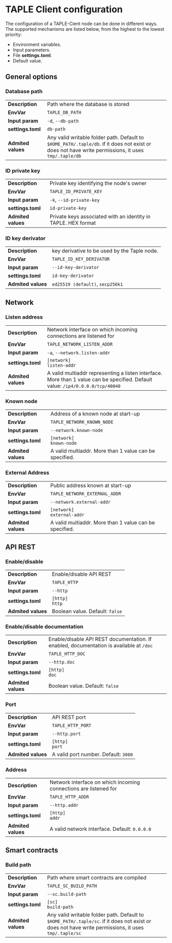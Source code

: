 # TAPLE Client configuration

The configuration of a TAPLE-Cient node can be done in different ways. The supported mechanisms are listed below, from the highest to the lowest priority:

- Environment variables.
- Input parameters.
- File **settings.toml**.
- Default value.

## General options

### Database path

<table>
  <tr>
    <td ><b>Description</b></td>
    <td >Path where the database is stored</td>
  </tr>
  <tr>
    <td ><b>EnvVar</b></td>
    <td ><code>TAPLE_DB_PATH</code></td>
  </tr>
  <tr>
    <td ><b>Input param</b></td>
    <td ><code>-d</code>, <code>--db-path</code></td>
  </tr>
  <tr>
    <td ><b>settings.toml</b></td>
    <td ><code>db-path</code></td>
  </tr>
  <tr>
    <td ><b>Admited values</b></td>
    <td >Any valid writable folder path. Default to <code>$HOME_PATH/.taple/db</code>. if it does not exist or does not have write permissions, it uses <code>tmp/.taple/db</code></td>
  </tr>
</table>

### ID private key

<table>
  <tr>
    <td ><b>Description</b></td>
    <td >Private key identifying the node's owner</td>
  </tr>
  <tr>
    <td ><b>EnvVar</b></td>
    <td ><code>TAPLE_ID_PRIVATE_KEY</code></td>
  </tr>
  <tr>
    <td ><b>Input param</b></td>
    <td ><code>-k</code>, <code>--id-private-key</code></td>
  </tr>
  <tr>
    <td ><b>settings.toml</b></td>
    <td ><code>id-private-key</code></td>
  </tr>
  <tr>
    <td ><b>Admited values</b></td>
    <td >Private keys associated with an identity in TAPLE. HEX format</td>
  </tr>
</table>

### ID key derivator

<table>
  <tr>
    <td ><b>Description</b></td>
    <td >key derivative to be used by the Taple node.</td>
  </tr>
  <tr>
    <td ><b>EnvVar</b></td>
    <td ><code>TAPLE_ID_KEY_DERIVATOR</code></td>
  </tr>
  <tr>
    <td ><b>Input param</b></td>
    <td ><code>--id-key-derivator</code></td>
  </tr>
  <tr>
    <td ><b>settings.toml</b></td>
    <td ><code>id-key-derivator</code></td>
  </tr>
  <tr>
    <td ><b>Admited values</b></td>
    <td ><code>ed25519 (default)</code>, <code>secp256k1</code></td>
  </tr>
</table>

## Network

### Listen address

<table>
  <tr>
    <td ><b>Description</b></td>
    <td >Network interface on which incoming connections are listened for</td>
  </tr>
  <tr>
    <td ><b>EnvVar</b></td>
    <td ><code>TAPLE_NETWORK_LISTEN_ADDR</code></td>
  </tr>
  <tr>
    <td ><b>Input param</b></td>
    <td ><code>-a</code>, <code>--network.listen-addr</code></td>
  </tr>
  <tr>
    <td ><b>settings.toml</b></td>
    <td ><code>[network]<br/>listen-addr</code></td>
  </tr>
  <tr>
    <td ><b>Admited values</b></td>
    <td >A valid multiaddr representing a listen interface. More than 1 value can be specified. Default value: <code>/ip4/0.0.0.0/tcp/40040</code></td>
  </tr>
</table>

### Known node

<table>
  <tr>
    <td ><b>Description</b></td>
    <td >Address of a known node at start-up</td>
  </tr>
  <tr>
    <td ><b>EnvVar</b></td>
    <td ><code>TAPLE_NETWORK_KNOWN_NODE</code></td>
  </tr>
  <tr>
    <td ><b>Input param</b></td>
    <td ><code>--network.known-node</code></td>
  </tr>
  <tr>
    <td ><b>settings.toml</b></td>
    <td ><code>[network]<br/>known-node</code></td>
  </tr>
  <tr>
    <td ><b>Admited values</b></td>
    <td >A valid multiaddr. More than 1 value can be specified.</td>
  </tr>
</table>

### External Address

<table>
  <tr>
    <td ><b>Description</b></td>
    <td >Public address known at start-up</td>
  </tr>
  <tr>
    <td ><b>EnvVar</b></td>
    <td ><code>TAPLE_NETWORK_EXTERNAL_ADDR</code></td>
  </tr>
  <tr>
    <td ><b>Input param</b></td>
    <td ><code>--network.external-addr</code></td>
  </tr>
  <tr>
    <td ><b>settings.toml</b></td>
    <td ><code>[network]<br/>external-addr</code></td>
  </tr>
  <tr>
    <td ><b>Admited values</b></td>
    <td >A valid multiaddr. More than 1 value can be specified.</td>
  </tr>
</table>

## API REST

### Enable/disable

<table>
  <tr>
    <td ><b>Description</b></td>
    <td >Enable/disable API REST</td>
  </tr>
  <tr>
    <td ><b>EnvVar</b></td>
    <td ><code>TAPLE_HTTP</code></td>
  </tr>
  <tr>
    <td ><b>Input param</b></td>
    <td ><code>--http</code></td>
  </tr>
  <tr>
    <td ><b>settings.toml</b></td>
    <td ><code>[http]<br/>http</code></td>
  </tr>
  <tr>
    <td ><b>Admited values</b></td>
    <td >Boolean value. Default: <code>false</code></td>
  </tr>
</table>

### Enable/disable documentation

<table>
  <tr>
    <td ><b>Description</b></td>
    <td >Enable/disable API REST documentation. If enabled, documentation is available at <code>/doc</code></td>
  </tr>
  <tr>
    <td ><b>EnvVar</b></td>
    <td ><code>TAPLE_HTTP_DOC</code></td>
  </tr>
  <tr>
    <td ><b>Input param</b></td>
    <td ><code>--http.doc</code></td>
  </tr>
  <tr>
    <td ><b>settings.toml</b></td>
    <td ><code>[http]<br/>doc</code></td>
  </tr>
  <tr>
    <td ><b>Admited values</b></td>
    <td >Boolean value. Default: <code>false</code></td>
  </tr>
</table>

### Port

<table>
  <tr>
    <td ><b>Description</b></td>
    <td >API REST port</td>
  </tr>
  <tr>
    <td ><b>EnvVar</b></td>
    <td ><code>TAPLE_HTTP_PORT</code></td>
  </tr>
  <tr>
    <td ><b>Input param</b></td>
    <td ><code>--http.port</code></td>
  </tr>
  <tr>
    <td ><b>settings.toml</b></td>
    <td ><code>[http]<br/>port</code></td>
  </tr>
  <tr>
    <td ><b>Admited values</b></td>
    <td >A valid port number. Default: <code>3000</code></td>
  </tr>
</table>

### Address

<table>
  <tr>
    <td ><b>Description</b></td>
    <td >Network interface on which incoming connections are listened for</td>
  </tr>
  <tr>
    <td ><b>EnvVar</b></td>
    <td ><code>TAPLE_HTTP_ADDR</code></td>
  </tr>
  <tr>
    <td ><b>Input param</b></td>
    <td ><code>--http.addr</code></td>
  </tr>
  <tr>
    <td ><b>settings.toml</b></td>
    <td ><code>[http]<br/>addr</code></td>
  </tr>
  <tr>
    <td ><b>Admited values</b></td>
    <td >A valid network interface. Default: <code>0.0.0.0</code></td>
  </tr>
</table>

## Smart contracts

### Build path

<table>
  <tr>
    <td ><b>Description</b></td>
    <td >Path where smart contracts are compiled</td>
  </tr>
  <tr>
    <td ><b>EnvVar</b></td>
    <td ><code>TAPLE_SC_BUILD_PATH</code></td>
  </tr>
  <tr>
    <td ><b>Input param</b></td>
    <td ><code>--sc.build-path</code></td>
  </tr>
  <tr>
    <td ><b>settings.toml</b></td>
    <td ><code>[sc]<br/>build-path</code></td>
  </tr>
  <tr>
    <td ><b>Admited values</b></td>
    <td >Any valid writable folder path. Default to <code>$HOME_PATH/.taple/sc</code>. if it does not exist or does not have write permissions, it uses <code>tmp/.taple/sc</code></td>
  </tr>
</table>